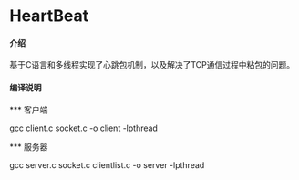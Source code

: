 # HeartBeat

#### 介绍
基于C语言和多线程实现了心跳包机制，以及解决了TCP通信过程中粘包的问题。

#### 编译说明

*** 客户端

gcc client.c socket.c -o client -lpthread

*** 服务器

gcc server.c socket.c clientlist.c -o server -lpthread

